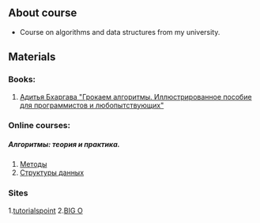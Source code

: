 [comment]: <> (# Data-Structures-and-Algorithms)


## About course
* Course on algorithms and data structures from my university.

## Materials
### Books:
   1. [Адитья Бхаргава "Грокаем алгоритмы. Иллюстрированное пособие для программистов и любопытствующих"](https://t.me/progbook/537)

### Online courses:
##### Алгоритмы: теория и практика.
  1. [Методы](https://stepik.org/course/217/syllabus)
  2. [Структуры данных](https://stepik.org/course/1547/syllabus)
  
### Sites
  1.[tutorialspoint](https://www.tutorialspoint.com/data_structures_algorithms/index.htm)
  2.[BIG O](https://habr.com/ru/post/444594/)
